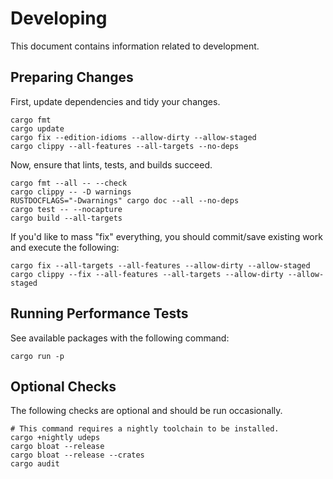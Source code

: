 # Developing

This document contains information related to development.

## Preparing Changes

First, update dependencies and tidy your changes.

```shell
cargo fmt
cargo update
cargo fix --edition-idioms --allow-dirty --allow-staged
cargo clippy --all-features --all-targets --no-deps
```

Now, ensure that lints, tests, and builds succeed.

```shell
cargo fmt --all -- --check
cargo clippy -- -D warnings
RUSTDOCFLAGS="-Dwarnings" cargo doc --all --no-deps
cargo test -- --nocapture
cargo build --all-targets
```

If you'd like to mass "fix" everything, you should commit/save existing work and execute the following:

```shell
cargo fix --all-targets --all-features --allow-dirty --allow-staged
cargo clippy --fix --all-features --all-targets --allow-dirty --allow-staged
```

## Running Performance Tests

See available packages with the following command:

```shell
cargo run -p
```

## Optional Checks

The following checks are optional and should be run occasionally.

```shell
# This command requires a nightly toolchain to be installed.
cargo +nightly udeps
cargo bloat --release
cargo bloat --release --crates
cargo audit
```